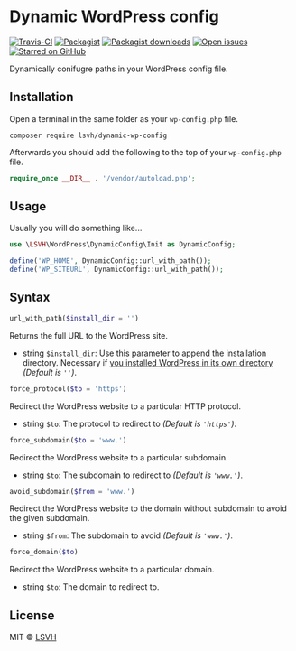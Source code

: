 Dynamic WordPress config
=============

[![Travis-CI](https://img.shields.io/travis/LSVH/dynamic-wp-config/master.svg)](https://travis-ci.org/LSVH/dynamic-wp-config)
[![Packagist](https://img.shields.io/packagist/v/lsvh/dynamic-wp-config.svg)](https://packagist.org/packages/lsvh/dynamic-wp-config)
[![Packagist downloads](https://img.shields.io/packagist/dt/lsvh/dynamic-wp-config.svg)](https://packagist.org/packages/lsvh/dynamic-wp-config)
[![Open issues](https://img.shields.io/github/issues/LSVH/dynamic-wp-config.svg)](https://github.com/LSVH/dynamic-wp-config/issues)
[![Starred on GitHub](https://img.shields.io/github/stars/LSVH/dynamic-wp-config.svg)](https://github.com/LSVH/dynamic-wp-config)

Dynamically conifugre paths in your WordPress config file.

Installation
------------
Open a terminal in the same folder as your `wp-config.php` file.

```shell
composer require lsvh/dynamic-wp-config
```

Afterwards you should add the following to the top of your `wp-config.php` file.

```php
require_once __DIR__ . '/vendor/autoload.php';
```

Usage
------------

Usually you will do something like...

```php
use \LSVH\WordPress\DynamicConfig\Init as DynamicConfig;

define('WP_HOME', DynamicConfig::url_with_path());
define('WP_SITEURL', DynamicConfig::url_with_path());
```

Syntax
------------

```php
url_with_path($install_dir = '')
```

Returns the full URL to the WordPress site.

* string `$install_dir`: Use this parameter to append the installation directory. Necessary if [you installed WordPress in its own directory](https://codex.wordpress.org/Giving_WordPress_Its_Own_Directory) _(Default is `''`)_.


```php
force_protocol($to = 'https')
```

Redirect the WordPress website to a particular HTTP protocol.

* string `$to`: The protocol to redirect to _(Default is `'https'`)_.


```php
force_subdomain($to = 'www.')
```

Redirect the WordPress website to a particular subdomain.

* string `$to`: The subdomain to redirect to _(Default is `'www.'`)_.


```php
avoid_subdomain($from = 'www.')
```

Redirect the WordPress website to the domain without subdomain to avoid the given subdomain.

* string `$from`: The subdomain to avoid _(Default is `'www.'`)_.


```php
force_domain($to)
```

Redirect the WordPress website to a particular domain.

* string `$to`: The domain to redirect to.

License
------------

MIT © [LSVH](https://github.com/LSVH)
